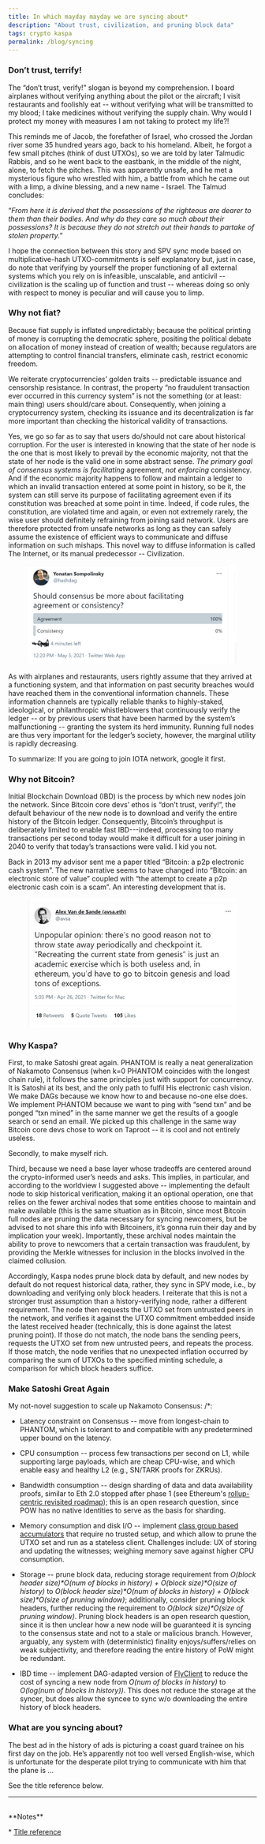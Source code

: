 ```yaml
---
title: In which mayday mayday we are syncing about*
description: "About trust, civilization, and pruning block data"
tags: crypto kaspa
permalink: /blog/syncing
---
```


### Don’t trust, terrify!

The “don’t trust, verify!” slogan is beyond my comprehension. I board airplanes without verifying anything about the pilot or the aircraft; I visit restaurants and foolishly eat -- without verifying what will be transmitted to my blood; I take medicines without verifying the supply chain. Why would I protect my money with measures I am not taking to protect my life?!

This reminds me of Jacob, the forefather of Israel, who crossed the Jordan river some 35 hundred years ago, back to his homeland. Albeit, he forgot a few small pitches (think of dust UTXOs), so we are told by later Talmudic Rabbis, and so he went back to the eastbank, in the middle of the night, alone, to fetch the pitches. This was apparently unsafe, and he met a mysterious figure who wrestled with him, a battle from which he came out with a limp, a divine blessing, and a new name - Israel. The Talmud concludes:

“*From here it is derived that the possessions of the righteous are dearer to them than their bodies. And why do they care so much about their possessions? It is because they do not stretch out their hands to partake of stolen property.*”

I hope the connection between this story and SPV sync mode based on multiplicative-hash UTXO-commitments is self explanatory but, just in case, do note that verifying by yourself the proper functioning of all external systems which you rely on is infeasible, unscalable, and anticivil -- civilization is the scaling up of function and trust -- whereas doing so only with respect to money is peculiar and will cause you to limp.

### Why not fiat?

Because fiat supply is inflated unpredictably; because the political printing of money is corrupting the democratic sphere, positing the political debate on allocation of money instead of creation of wealth; because regulators are attempting to control financial transfers, eliminate cash, restrict economic freedom. 

We reiterate cryptocurrencies’ golden traits -- predictable issuance and censorship resistance. In contrast, the property “no fraudulent transaction ever occurred in this currency system” is not the something (or at least: main thing) users should/care about. Consequently, when joining a cryptocurrency system, checking its issuance and its decentralization is far more important than checking the historical validity of transactions. 

Yes, we go so far as to say that users do/should not care about historical corruption. For the user is interested in knowing that the state of her node is the one that is most likely to prevail by the economic majority, not that the state of her node is the valid one in some abstract sense. *The primary goal of consensus systems is facilitating* agreement, *not enforcing* consistency. And if the economic majority happens to follow and maintain a ledger to which an invalid transaction entered at some point in history, so be it, the system can still serve its purpose of facilitating agreement even if its constitution was breached at some point in time. Indeed, if code rules, the constitution, are violated time and again, or even not extremely rarely, the wise user should definitely refraining from joining said network. Users are therefore protected from unsafe networks as long as they can safely assume the existence of efficient ways to communicate and diffuse information on such mishaps. This novel way to diffuse information is called The Internet, or its manual predecessor -- Civilization.

<figure><img src="/static/FakePoll.PNG" loading="lazy" />
</figure>

As with airplanes and restaurants, users rightly assume that they arrived at a functioning system, and that information on past security breaches would have reached them in the conventional information channels. These information channels are typically reliable thanks to highly-staked, ideological, or philanthropic whistleblowers that continuously verify the ledger -- or by previous users that have been harmed by the system’s malfunctioning -- granting the system its herd immunity. Running full nodes are thus very important for the ledger’s society, however, the marginal utility is rapidly decreasing.

To summarize: If you are going to join IOTA network, google it first.

### Why not Bitcoin?

Initial Blockchain Download (IBD) is the process by which new nodes join the network. Since Bitcoin core devs’ ethos is “don’t trust, verify!”, the default behaviour of the new node is to download and verify the entire history of the Bitcoin ledger. Consequently, Bitcoin’s throughput is deliberately limited to enable fast IBD---indeed, processing too many transactions per second today would make it difficult for a user joining in 2040 to verify that today’s transactions were valid. I kid you not.

Back in 2013 my advisor sent me a paper titled “Bitcoin: a p2p electronic cash system”. The new narrative seems to have changed into “Bitcoin: an electronic store of value” coupled with “the attempt to create a p2p electronic cash coin is a scam”. An interesting development that is.

<figure><img src="/static/PruningTweet.jpg" loading="lazy" />
</figure>

### Why Kaspa?

First, to make Satoshi great again. PHANTOM is really a neat generalization of Nakamoto Consensus (when k=0 PHANTOM coincides with the longest chain rule), it follows the same principles just with support for concurrency. It is Satoshi at its best, and the only path to fulfil His electronic cash vision. We make DAGs because we know how to and because no-one else does. We implement PHANTOM because we want to ping with “send txn” and be ponged “txn mined” in the same manner we get the results of a google search or send an email. We picked up this challenge in the same way Bitcoin core devs chose to work on Taproot -- it is cool and not entirely useless.

Secondly, to make myself rich.

Third, because we need a base layer whose tradeoffs are centered around the crypto-informed user’s needs and asks. This implies, in particular, and according to the worldview I suggested above -- implementing the default node to skip historical verification, making it an optional operation, one that relies on the fewer archival nodes that some entities choose to maintain and make available (this is the same situation as in Bitcoin, since most Bitcoin full nodes are pruning the data necessary for syncing newcomers, but be advised to not share this info with Bitcoiners, it’s gonna ruin their day and by implication your week). Importantly, these archival nodes maintain the ability to prove to newcomers that a certain transaction was fraudulent, by providing the Merkle witnesses for inclusion in the blocks involved in the claimed collusion.

Accordingly, Kaspa nodes prune block data by default, and new nodes by default do not request historical data, rather, they sync in SPV mode, i.e., by downloading and verifying only block headers. I reiterate that this is not a stronger trust assumption than a history-verifying node, rather a different requirement. The node then requests the UTXO set from untrusted peers in the network, and verifies it against the UTXO commitment embedded inside the latest received header (technically, this is done against the latest pruning point). If those do not match, the node bans the sending peers, requests the UTXO set from new untrusted peers, and repeats the process. If those match, the node verifies that no unexpected inflation occurred by comparing the sum of UTXOs to the specified minting schedule, a comparison for which block headers suffice.

### Make Satoshi Great Again

My not-novel suggestion to scale up Nakamoto Consensus:
 /*:
  
* Latency constraint on Consensus -- move from longest-chain to PHANTOM, which is tolerant to and compatible with any predetermined upper bound on the latency.

* CPU consumption -- process few transactions per second on L1, while supporting large payloads, which are cheap CPU-wise, and which enable easy and healthy L2 (e.g., SN/TARK proofs for ZKRUs).

* Bandwidth consumption -- design sharding of data and data availability proofs, similar to Eth 2.0 stopped after phase 1 (see Ethereum's [rollup-centric revisited roadmap](https://ethereum-magicians.org/t/a-rollup-centric-ethereum-roadmap/4698)); this is an open research question, since POW has no native identities to serve as the basis for sharding.

* Memory consumption and disk I/O -- implement [class group based accumulators](https://github.com/cambrian/accumulator) that require no trusted setup, and which allow to prune the UTXO set and run as a stateless client. Challenges include: UX of storing and updating the witnesses; weighing memory save against higher CPU consumption.

* Storage -- prune block data, reducing storage requirement from *O(block header size)\*O(num of blocks in history) + O(block size)\*O(size of history)* to *O(block header size)\*O(num of blocks in history) + O(block size)\*O(size of pruning window)*; additionally, consider pruning block headers, further reducing the requirement to *O(block size)\*O(size of pruning window)*. Pruning block headers is an open research question, since it is then unclear how a new node will be guaranteed it is syncing to the consensus state and not to a stale or malicious branch. However, arguably, any system with (deterministic) finality enjoys/suffers/relies on weak subjectivity, and therefore reading the entire history of PoW might be redundant.

* IBD time -- implement DAG-adapted version of [FlyClient](https://ieeexplore.ieee.org/document/9152680) to reduce the cost of syncing a new node from *O(num of blocks in history)* to *O(log(num of blocks in history))*. This does not reduce the storage at the syncer, but does allow the syncee to sync w/o downloading the entire history of block headers.

### What are you syncing about?

The best ad in the history of ads is picturing a coast guard trainee on his first day on the job. He’s apparently not too well versed English-wise, which is unfortunate for the desperate pilot trying to communicate with him that the plane is ...

See the title reference below.

---
<br>
**Notes**

\* [Title reference](https://www.youtube.com/watch?v=yR0lWICH3rY)
